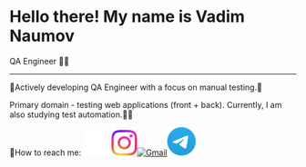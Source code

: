 # Hello there! My name is Vadim Naumov
QA Engineer 👨‍💻

---

🫸Actively developing QA Engineer with a focus on manual testing.🫷

Primary domain - testing web applications (front + back). Currently, I am also studying test automation.🦾🤖


📧How to reach me: <a href="https://github.com/naumov94" target="_blank"><img src="images/github-mark-white.png" alt="GitHub" width="45" height="45"></a> <a href="https://www.instagram.com/naumov94_" target="_blank">
  <img src="images/Instagram_Glyph_Gradient.png" alt="Instagram" width="45" height="45"></a><a href="mailto:chester.kms@gmail.com" target="_blank"><img src="https://simpleicons.org/icons/gmail.svg" alt="Gmail" width="45" height="45"></a><a href="https://t.me/Naumov94USA" target="_blank"><img src="images/Logo.png" alt="Telegram" width="50" height="50">
</a>